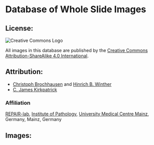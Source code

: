 Database of Whole Slide Images
==============================

License:
--------
![Creative Commons Logo][CCLogo]

All images in this database are published by the [Creative Commons Attribution-ShareAlike 4.0 International][CC4by-sa].


Attribution:
------------
-  [Christoph Brochhausen] and [Hinrich B. Winther]
-  [C. James Kirkpatrick]

### Affiliation
[REPAIR-lab], [Institute of Pathology], [University Medical Centre Mainz], Germany, Mainz, Germany


Images:
-------


[CCLogo]: http://i.creativecommons.org/l/by-sa/4.0/88x31.png
[CC4by-sa]: http://creativecommons.org/licenses/by-sa/4.0/deed.en_US
[Christoph Brochhausen]: http://www.unimedizin-mainz.de/index.php?id=15873
[Hinrich B. Winther]: http://hbwinther.metalabs.de
[C. James Kirkpatrick]: http://www.repair-lab.org/team/charles-james-kirkpatrick-md-phd-dsc-frcpath-fbse/
[REPAIR-lab]: http://www.repair-lab.org
[Institute of Pathology]: https://www.unimedizin-mainz.de/pathologie
[University Medical Centre Mainz]: https://www.unimedizin-mainz.de